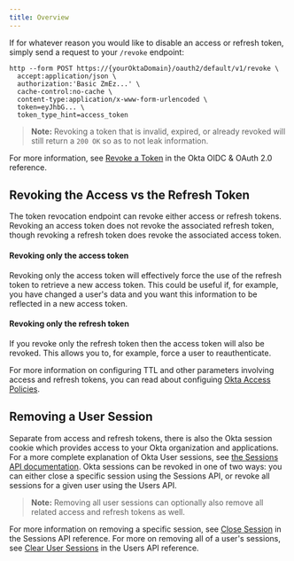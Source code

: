 ```yaml
---
title: Overview
---
```


If for whatever reason you would like to disable an access or refresh token, simply send a request to your `/revoke` endpoint:

```
http --form POST https://{yourOktaDomain}/oauth2/default/v1/revoke \
  accept:application/json \
  authorization:'Basic ZmEz...' \
  cache-control:no-cache \
  content-type:application/x-www-form-urlencoded \
  token=eyJhbG... \
  token_type_hint=access_token
```

> **Note:** Revoking a token that is invalid, expired, or already revoked will still return a `200 OK` so as to not leak information.

For more information, see [Revoke a Token](/docs/reference/api/oidc/#revoke) in the Okta OIDC & OAuth 2.0 reference.

## Revoking the Access vs the Refresh Token

The token revocation endpoint can revoke either access or refresh tokens. Revoking an access token does not revoke the associated refresh token, though revoking a refresh token does revoke the associated access token.

#### Revoking only the access token

Revoking only the access token will effectively force the use of the refresh token to retrieve a new access token. This could be useful if, for example, you have changed a user's data and you want this information to be reflected in a new access token.

#### Revoking only the refresh token

If you revoke only the refresh token then the access token will also be revoked. This allows you to, for example, force a user to reauthenticate.

For more information on configuring TTL and other parameters involving access and refresh tokens, you can read about configuing [Okta Access Policies](/docs/guides/customize-authz-server/create-access-policies/).

## Removing a User Session

Separate from access and refresh tokens, there is also the Okta session cookie which provides access to your Okta organization and applications. For a more complete explanation of Okta User sessions, see [the Sessions API documentation](/docs/reference/api/sessions/). Okta sessions can be revoked in one of two ways: you can either close a specific session using the Sessions API, or revoke all sessions for a given user using the Users API.

> **Note:** Removing all user sessions can optionally also remove all related access and refresh tokens as well.

For more information on removing a specific session, see [Close Session](/docs/reference/api/sessions/#close-session) in the Sessions API reference. For more on removing all of a user's sessions, see [Clear User Sessions](/docs/reference/api/users/#clear-user-sessions) in the Users API reference.
